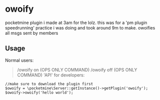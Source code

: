 # owoify
pocketmine plugin i made at 3am for the lolz. this was for a 'pm plugin speedrunning' practice i was doing and took around 9m to make. owoifies all msgs sent by members
## Usage
Normal users:
> /owoify on (OPS ONLY COMMAND) 
> /owoify off (OPS ONLY COMMAND)
'API' for developers:
```
//make sure to download the plugin first
$owoify = \pocketmine\Server::getInstance()->getPlugin('owoify');
$owoify->owoify('hello world');
```
